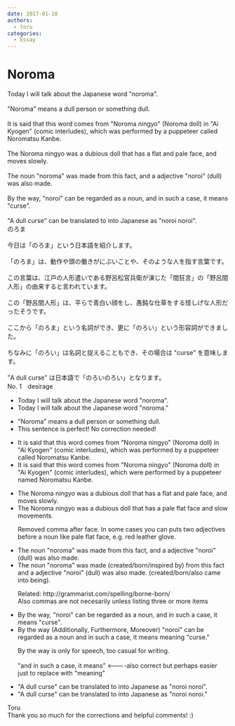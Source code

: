 ```yaml
---
date: 2017-01-18
authors:
  - toru
categories:
  - Essay
---
```


<h1 id="subject_show">Noroma</h1>
<div class="date" hidden>Jan 18, 2017 23:54</div>
<div id="post"><div id="body_show_ori">
Today I will talk about the Japanese word "noroma".<br/><br/>"Noroma" means a dull person or something dull.<br/><br/>It is said that this word comes from "Noroma ningyo" (Noroma doll) in "Ai Kyogen" (comic interludes), which was performed by a puppeteer called Noromatsu Kanbe.<br/><br/>The Noroma ningyo was a dubious doll that has a flat and pale face, and moves slowly.<br/><br/>The noun "noroma" was made from this fact, and a adjective "noroi" (dull) was also made. <br/><br/>By the way, "noroi" can be regarded as a noun, and in such a case, it means "curse".<br/><br/>"A dull curse" can be translated to into Japanese as "noroi noroi".
</div></div>

<!-- more -->

<div id="post_ja"><div id="body_show_mo">
のろま<br/><br/>今日は「のろま」という日本語を紹介します。<br/><br/>「のろま」は、動作や頭の働きがにぶいことや、そのような人を指す言葉です。<br/><br/>この言葉は、江戸の人形遣いである野呂松官兵衛が演じた「間狂言」の「野呂間人形」の由来すると言われています。<br/><br/>この「野呂間人形」は、平らで青白い顔をし、愚鈍な仕草をする怪しげな人形だったそうです。<br/><br/>ここから「のろま」という名詞ができ、更に「のろい」という形容詞ができました。<br/><br/>ちなみに「のろい」は名詞と捉えることもでき、その場合は "curse" を意味します。<br/><br/>"A dull curse" は日本語で「のろいのろい」となります。
</div></div>
<div id="block"><div class="first_name"> No. 1　<span class="just_name">desirage</span></div><div id="block2">
<ul class="correction_field">
<li class="incorrect">Today I will talk about the Japanese word "noroma".</li>
<li class="corrected correct">
Today I will talk about the Japanese word "noroma<span class="f_red">."</span>
</li>
</ul>
<ul class="correction_field">
<li class="incorrect">"Noroma" means a dull person or something dull.</li>
<li class="corrected perfect">This sentence is perfect! No correction needed!</li>
</ul>
<ul class="correction_field">
<li class="incorrect">It is said that this word comes from "Noroma ningyo" (Noroma doll) in "Ai Kyogen" (comic interludes), which was performed by a puppeteer called Noromatsu Kanbe.</li>
<li class="corrected correct">
It is said that this word comes from "Noroma ningyo" (Noroma doll) in "Ai Kyogen" (comic interludes), which <span class="f_red">were</span> performed by a puppeteer <span class="f_red">named </span>Noromatsu Kanbe.
</li>
</ul>
<ul class="correction_field">
<li class="incorrect">The Noroma ningyo was a dubious doll that has a flat and pale face, and moves slowly.</li>
<li class="corrected correct">
The Noroma ningyo was a dubious doll <span class="f_blue">that has </span>a pale flat face and<span class="f_red"> slow movements.</span>
<p class="correction_comment">Removed comma after face. In some cases you can puts two adjectives before a noun like pale flat face, e.g. red leather glove.</p>
</li>
</ul>
<ul class="correction_field">
<li class="incorrect">The noun "noroma" was made from this fact, and a adjective "noroi" (dull) was also made.</li>
<li class="corrected correct">
The noun "noroma" was <span class="sline">made (</span><span class="f_gray">created/born/inspired by)</span> from this fact and a adjective "noroi" (dull) was also <span class="sline">made.</span> <span class="f_gray">(created/born/also came into being).</span>
<p class="correction_comment">Related: http://grammarist.com/spelling/borne-born/<br/>Also commas are not necesarily unless listing three or more items</p>
</li>
</ul>
<ul class="correction_field">
<li class="incorrect">By the way, "noroi" can be regarded as a noun, and in such a case, it means "curse".</li>
<li class="corrected correct">
<span class="sline">By the way </span>(<span class="f_gray">Additionally, Furthermore, Moreover)</span> "noroi" can be regarded as a noun <span class="sline">and in such a case, it means </span><span class="f_red">meaning</span> "curse."
<p class="correction_comment">By the way is only for speech, too casual for writing.<br/><br/>"and in such a case, it means" &lt;----also correct but perhaps easier just to replace with "meaning"</p>
</li>
</ul>
<ul class="correction_field">
<li class="incorrect">"A dull curse" can be translated to into Japanese as "noroi noroi".</li>
<li class="corrected correct">
"A dull curse" can be translated to into Japanese as "noroi noroi."
</li>
</ul>
</div><div class="name"><span class="just_name">Toru</span><br>
Thank you so much for the corrections and helpful comments! :)
</div>
</div>

